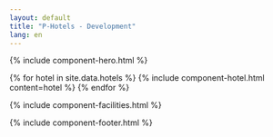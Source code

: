 ```yaml
---
layout: default
title: "P-Hotels - Development"
lang: en
---
```


{% include component-hero.html %}

{% for hotel in site.data.hotels %}
  {% include component-hotel.html content=hotel %}
{% endfor %}

{% include component-facilities.html %}

{% include component-footer.html %}
